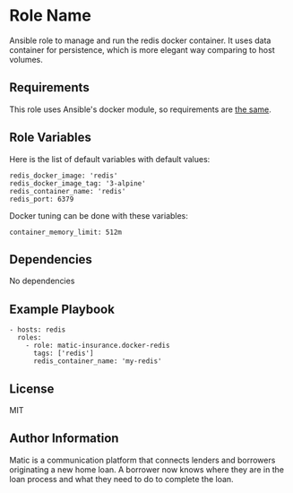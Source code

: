 Role Name
=========

Ansible role to manage and run the redis docker container. It uses data container for persistence, which is more elegant way comparing to host volumes.

Requirements
------------

This role uses Ansible's docker module, so requirements are [the same](https://docs.ansible.com/ansible/docker_image_module.html#requirements-on-host-that-executes-module).

Role Variables
--------------

Here is the list of default variables with default values:

```
redis_docker_image: 'redis'
redis_docker_image_tag: '3-alpine'
redis_container_name: 'redis'
redis_port: 6379
```


Docker tuning can be done with these variables:
```
container_memory_limit: 512m
```

Dependencies
------------

No dependencies

Example Playbook
----------------

    - hosts: redis
      roles:
        - role: matic-insurance.docker-redis
          tags: ['redis']
          redis_container_name: 'my-redis'

License
-------

MIT

Author Information
------------------

Matic is a communication platform that connects lenders and borrowers originating a new home loan. A borrower now knows where they are in the loan process and what they need to do to complete the loan.
